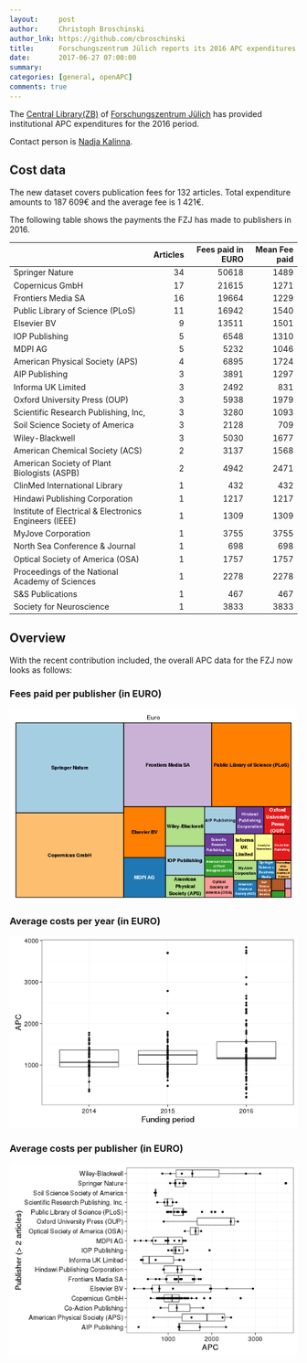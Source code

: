 ```yaml
---
layout:     post
author:     Christoph Broschinski
author_lnk: https://github.com/cbroschinski
title:      Forschungszentrum Jülich reports its 2016 APC expenditures
date:       2017-06-27 07:00:00
summary:    
categories: [general, openAPC]
comments: true
---
```





The [Central Library(ZB)](http://www.fz-juelich.de/zb/EN/Expertise/publication_fund/publication_fund_node.html) of [Forschungszentrum Jülich](http://www.fz-juelich.de/portal/DE/Home/home_node.html) has provided institutional APC expenditures for the 2016 period.

Contact person is [Nadja Kalinna](http://www.fz-juelich.de/zb/DE/UeberUns/Ansprechpartner/wissenschaftliches_publizieren/ansprechpartner_wissenschaftliches_publizieren_node.html#nk).

## Cost data



The new dataset covers publication fees for 132 articles. Total expenditure amounts to 187 609€ and the average fee is 1 421€.

The following table shows the payments the FZJ has made to publishers in 2016.


|                                                       | Articles| Fees paid in EURO| Mean Fee paid|
|:------------------------------------------------------|--------:|-----------------:|-------------:|
|Springer Nature                                        |       34|             50618|          1489|
|Copernicus GmbH                                        |       17|             21615|          1271|
|Frontiers Media SA                                     |       16|             19664|          1229|
|Public Library of Science (PLoS)                       |       11|             16942|          1540|
|Elsevier BV                                            |        9|             13511|          1501|
|IOP Publishing                                         |        5|              6548|          1310|
|MDPI AG                                                |        5|              5232|          1046|
|American Physical Society (APS)                        |        4|              6895|          1724|
|AIP Publishing                                         |        3|              3891|          1297|
|Informa UK Limited                                     |        3|              2492|           831|
|Oxford University Press (OUP)                          |        3|              5938|          1979|
|Scientific Research Publishing, Inc,                   |        3|              3280|          1093|
|Soil Science Society of America                        |        3|              2128|           709|
|Wiley-Blackwell                                        |        3|              5030|          1677|
|American Chemical Society (ACS)                        |        2|              3137|          1568|
|American Society of Plant Biologists (ASPB)            |        2|              4942|          2471|
|ClinMed International Library                          |        1|               432|           432|
|Hindawi Publishing Corporation                         |        1|              1217|          1217|
|Institute of Electrical & Electronics Engineers (IEEE) |        1|              1309|          1309|
|MyJove Corporation                                     |        1|              3755|          3755|
|North Sea Conference & Journal                         |        1|               698|           698|
|Optical Society of America (OSA)                       |        1|              1757|          1757|
|Proceedings of the National Academy of Sciences        |        1|              2278|          2278|
|S&S Publications                                       |        1|               467|           467|
|Society for Neuroscience                               |        1|              3833|          3833|

## Overview

With the recent contribution included, the overall APC data for the FZJ now looks as follows:

### Fees paid per publisher (in EURO)

![plot of chunk tree_fzj_2017_06_27_full](/figure/tree_fzj_2017_06_27_full-1.png)

###  Average costs per year (in EURO)

![plot of chunk box_fzj_2017_06_27_year_full](/figure/box_fzj_2017_06_27_year_full-1.png)

###  Average costs per publisher (in EURO)

![plot of chunk box_fzj_2017_06_27_publisher_full](/figure/box_fzj_2017_06_27_publisher_full-1.png)
